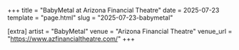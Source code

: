 +++
title = "BabyMetal at Arizona Financial Theatre"
date = 2025-07-23
template = "page.html"
slug = "2025-07-23-babymetal"

[extra]
artist = "BabyMetal"
venue = "Arizona Financial Theatre"
venue_url = "https://www.azfinancialtheatre.com/"
+++

